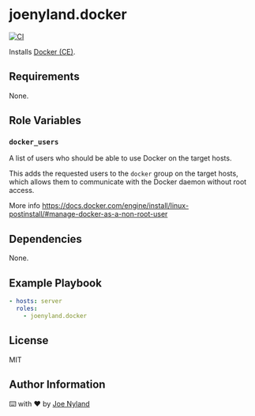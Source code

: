 joenyland.docker
================

[![CI](https://github.com/JoeNyland/ansible-docker-role/actions/workflows/ci.yml/badge.svg)](https://github.com/JoeNyland/ansible-docker-role/actions/workflows/ci.yml)

Installs [Docker (CE)](https://www.docker.com/).

Requirements
------------

None.

Role Variables
--------------

### `docker_users`

A list of users who should be able to use Docker on the target hosts.

This adds the requested users to the `docker` group on the target hosts, which allows them to communicate with the Docker daemon without root access.

More info https://docs.docker.com/engine/install/linux-postinstall/#manage-docker-as-a-non-root-user

Dependencies
------------

None.

Example Playbook
----------------

```yaml
- hosts: server
  roles:
    - joenyland.docker
```

License
-------

MIT

Author Information
------------------

⌨️ with ❤️ by [Joe Nyland](https://joe.nyland.io)
